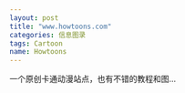 ```yaml
---
layout: post
title: "www.howtoons.com"
categories: 信息图录
tags: Cartoon
name: Howtoons
---
```


一个原创卡通动漫站点，也有不错的教程和图...<!--break-->
